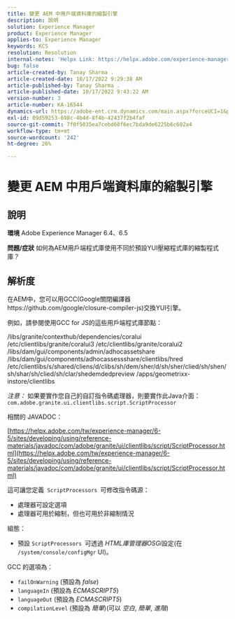 ```yaml
---
title: 變更 AEM 中用戶端資料庫的縮製引擎
description: 說明
solution: Experience Manager
product: Experience Manager
applies-to: Experience Manager
keywords: KCS
resolution: Resolution
internal-notes: 'Helpx Link: https://helpx.adobe.com/experience-manager/kb/how-to-change-the-minification-engine-for-client-libraries-in-AEM.html'
bug: false
article-created-by: Tanay Sharma .
article-created-date: 10/17/2022 9:29:38 AM
article-published-by: Tanay Sharma .
article-published-date: 10/17/2022 9:43:22 AM
version-number: 3
article-number: KA-16544
dynamics-url: https://adobe-ent.crm.dynamics.com/main.aspx?forceUCI=1&pagetype=entityrecord&etn=knowledgearticle&id=f9670338-fe4d-ed11-bba2-0022480868ff
exl-id: 09d59253-698c-4b4d-8f4b-42437f2b4faf
source-git-commit: 7f0f5035ea7cebd60f6ec7bda9de6225b6c602a4
workflow-type: tm+mt
source-wordcount: '242'
ht-degree: 26%

---
```


# 變更 AEM 中用戶端資料庫的縮製引擎

## 說明

<b>環境</b>
Adobe Experience Manager 6.4、6.5


<b>問題/症狀</b>
如何為AEM用戶端程式庫使用不同於預設YUI壓縮程式庫的縮製程式庫？


## 解析度


在AEM中，您可以用GCC(Google關閉編譯器https://github.com/google/closure-compiler-js)交換YUI引擎。

例如，請參閱使用GCC for JS的這些用戶端程式庫節點：

/libs/granite/contexthub/dependencies/coralui /etc/clientlibs/granite/coralui3 /etc/clientlibs/granite/coralui2 /libs/dam/gui/components/admin/adhocassetshare /libs/dam/gui/components/adhocassessshare/clientlibs/hred /etc/clientlibs/s/shared/cliens/d/clibs/sh/dem/sher/d/sh/sher/clied/sh/shen/sh/shar/sh/clied/sh/clar/shedemdedpreview /apps/geometrixx-instore/clientlibs



*注意：* 如果要實作您自己的自訂指令碼處理器，則要實作此Java介面：
`com.adobe.granite.ui.clientlibs.script.ScriptProcessor`



相關的 JAVADOC：

[https://helpx.adobe.com/tw/experience-manager/6-5/sites/developing/using/reference-materials/javadoc/com/adobe/granite/ui/clientlibs/script/ScriptProcessor.html](https://helpx.adobe.com/tw/experience-manager/6-5/sites/developing/using/reference-materials/javadoc/com/adobe/granite/ui/clientlibs/script/ScriptProcessor.html)

這可讓您定義` ScriptProcessors `可修改指令碼源：

- 處理器可設定選項
- 處理器可用於縮制，但也可用於非縮制情況




組態：

- 預設 `ScriptProcessors `可透過 *HTML庫管理器OSGi*&#x200B;設定(在 `/system/console/configMgr` UI)。




GCC 的選項為：

- `failOnWarning` (預設為 *false*)
- `languageIn` (預設為 *ECMASCRIPT5*)
- `languageOut` (預設為 *ECMASCRIPT5*)
- `compilationLevel` (預設為 *簡單*)(可以 *空白*, *簡單*, *進階*)
